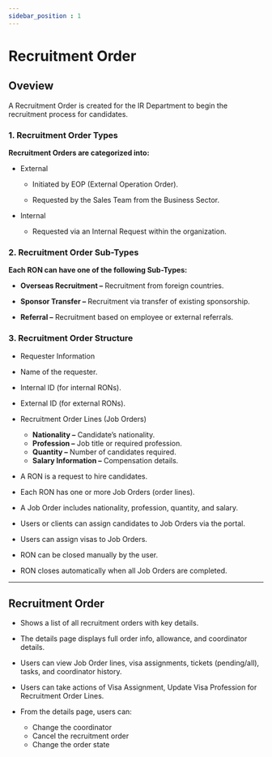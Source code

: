 ```yaml
---
sidebar_position : 1
---
```


# Recruitment Order

## Oveview

A Recruitment Order is created for the IR Department to begin the recruitment process for candidates.

### 1. Recruitment Order Types

**Recruitment Orders are categorized into:**

  - External

    - Initiated by EOP (External Operation Order).

    - Requested by the Sales Team from the Business Sector.

  - Internal

    - Requested via an Internal Request within the organization.

### 2. Recruitment Order Sub-Types

**Each RON can have one of the following Sub-Types:**

  - **Overseas Recruitment –** Recruitment from foreign countries.

  - **Sponsor Transfer –** Recruitment via transfer of existing sponsorship.

  - **Referral –** Recruitment based on employee or external referrals.

### 3. Recruitment Order Structure

  - Requester Information
  - Name of the requester.
  - Internal ID (for internal RONs).
  - External ID (for external RONs).
  - Recruitment Order Lines (Job Orders)
    - **Nationality –** Candidate’s nationality.
    - **Profession –** Job title or required profession.
    - **Quantity –** Number of candidates required.
    - **Salary Information –** Compensation details.

  - A RON is a request to hire candidates.
  - Each RON has one or more Job Orders (order lines).
  - A Job Order includes nationality, profession, quantity, and salary.
  - Users or clients can assign candidates to Job Orders via the portal.
  - Users can assign visas to Job Orders.
  - RON can be closed manually by the user.
  - RON closes automatically when all Job Orders are completed.
------------------------------------------------

## Recruitment Order

  - Shows a list of all recruitment orders with key details.

  - The details page displays full order info, allowance, and coordinator details.

  - Users can view Job Order lines, visa assignments, tickets (pending/all), tasks, and coordinator history.

  - Users can take actions of Visa Assignment, Update Visa Profession for Recruitment Order Lines.

  - From the details page, users can:

    - Change the coordinator
    - Cancel the recruitment order
    - Change the order state